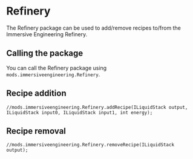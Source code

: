 # Refinery

The Refinery package can be used to add/remove recipes to/from the Immersive Engineering Refinery.

## Calling the package

You can call the Refinery package using `mods.immersiveengineering.Refinery`.

## Recipe addition

```
//mods.immersiveengineering.Refinery.addRecipe(ILiquidStack output, ILiquidStack input0, ILiquidStack input1, int energy);

```

## Recipe removal
```
//mods.immersiveengineering.Refinery.removeRecipe(ILiquidStack output);

```
